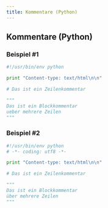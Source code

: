 ```yaml
---
title: Kommentare (Python)
---
```


## Kommentare (Python)

### Beispiel #1

```python
#!/usr/bin/env python

print "Content-type: text/html\n\n"

# Das ist ein Zeilenkommentar

"""
Das ist ein Blockkommentar
ueber mehrere Zeilen
"""
```

### Beispiel #2

```python
#!/usr/bin/env python
# -*- coding: utf8 -*-

print "Content-type: text/html\n\n"

# Das ist ein Zeilenkommentar

"""
Das ist ein Blockkommentar
über mehrere Zeilen
"""
```
